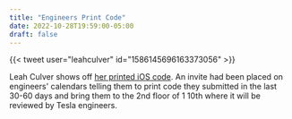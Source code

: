 ```yaml
---
title: "Engineers Print Code"
date: 2022-10-28T19:59:00-05:00
draft: false
---
```

{{< tweet user="leahculver" id="1586145696163373056" >}}

<!--more-->

Leah Culver shows off [her printed iOS code](https://twitter.com/leahculver/status/1586145696163373056). An invite had been placed on engineers' calendars telling them to print code they submitted in the last 30-60 days and bring them to the 2nd floor of 1 10th where it will be reviewed by Tesla engineers.
